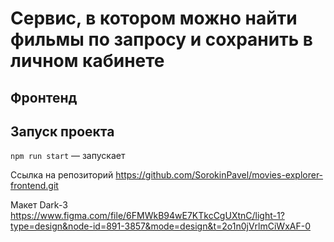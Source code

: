 # Сервис, в котором можно найти фильмы по запросу и сохранить в личном кабинете

## Фронтенд

## Запуск проекта

`npm run start` — запускает   

Ссылка на репозиторий https://github.com/SorokinPavel/movies-explorer-frontend.git

Макет Dark-3 https://www.figma.com/file/6FMWkB94wE7KTkcCgUXtnC/light-1?type=design&node-id=891-3857&mode=design&t=2o1n0jVrlmCiWxAF-0